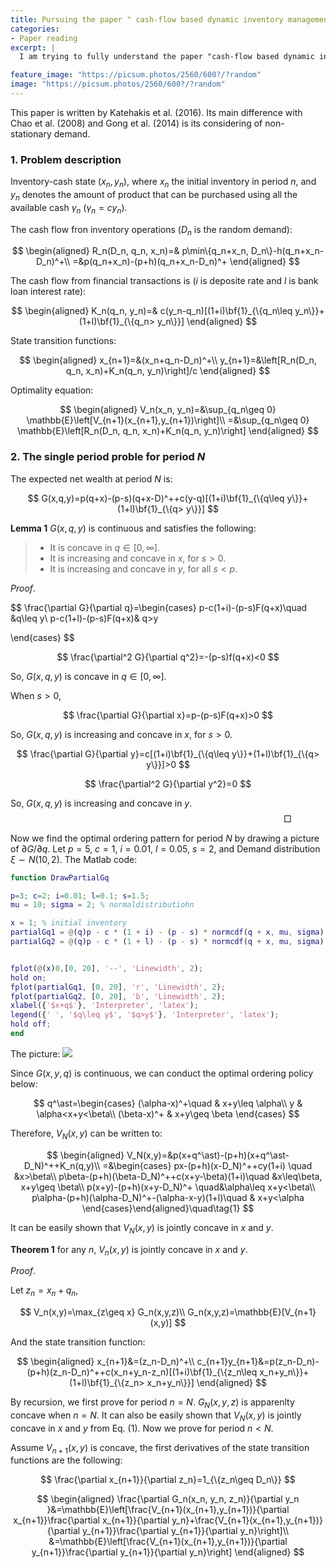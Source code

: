 ```yaml
---
title: Pursuing the paper " cash-flow based dynamic inventory management"
categories:
- Paper reading
excerpt: |
  I am trying to fully understand the paper "cash-flow based dynamic inventory management"

feature_image: "https://picsum.photos/2560/600?/?random"
image: "https://picsum.photos/2560/600?/?random"
---
```


This paper is written by Katehakis et al. (2016). Its main difference with Chao et al. (2008) and Gong et al. (2014) is its considering of non-stationary demand.

### 1. Problem description
Inventory-cash state $(x_n, y_n)$, where $x_n$ the initial inventory in period $n$, and $y_n$ denotes the amount of product that can be purchased using all the available cash $\gamma_n$ ($\gamma_n=cy_n$).

The cash flow fron inventory operations ($D_n$ is the random demand):

$$
\begin{aligned}
R_n(D_n, q_n, x_n)=& p\min\{q_n+x_n, D_n\}-h(q_n+x_n-D_n)^+\\
=&p(q_n+x_n)-(p+h)(q_n+x_n-D_n)^+
\end{aligned}
$$

The cash flow from financial transactions is ($i$ is deposite rate and $l$ is bank loan interest rate):

$$
\begin{aligned}
K_n(q_n, y_n)=& c(y_n-q_n)[(1+i)\bf{1}_{\{q_n\leq y_n\}}+(1+l)\bf{1}_{\{q_n> y_n\}}]
\end{aligned}
$$

State transition functions:

$$
\begin{aligned}
x_{n+1}=&(x_n+q_n-D_n)^+\\
y_{n+1}=&\left[R_n(D_n, q_n, x_n)+K_n(q_n, y_n)\right]/c
\end{aligned}
$$

Optimality equation:

$$
\begin{aligned}
V_n(x_n, y_n)=&\sup_{q_n\geq 0} \mathbb{E}\left[V_{n+1}(x_{n+1},y_{n+1})\right]\\
=&\sup_{q_n\geq 0} \mathbb{E}\left[R_n(D_n, q_n, x_n)+K_n(q_n, y_n)\right]
\end{aligned}
$$

### 2. The single period proble for period $N$

The expected net wealth at period $N$ is:

$$
G(x,q,y)=p(q+x)-(p-s)(q+x-D)^++c(y-q)[(1+i)\bf{1}_{\{q\leq y\}}+(1+l)\bf{1}_{\{q> y\}}]
$$

**Lemma 1** $G(x,q,y)$ is continuous and satisfies the following:
>* It is concave in $q\in [0, \infty]$.
>* It is increasing and concave in $x$, for $s>0$.
>* It is increasing and concave in $y$, for all $s<p$.

$\textit{Proof}.$

$$
\frac{\partial G}{\partial q}=\begin{cases}
p-c(1+i)-(p-s)F(q+x)\quad &q\leq y\\
p-c(1+l)-(p-s)F(q+x)& q>y

\end{cases}
$$

$$
\frac{\partial^2 G}{\partial q^2}=-(p-s)f(q+x)<0
$$

So, $G(x,q,y)$ is concave in $q\in [0,\infty]$.

When $s>0$,

$$
\frac{\partial G}{\partial x}=p-(p-s)F(q+x)>0
$$

So, $G(x,q,y)$ is increasing and concave in $x$, for $s>0$.

$$
\frac{\partial G}{\partial y}=c[(1+i)\bf{1}_{\{q\leq y\}}+(1+l)\bf{1}_{\{q> y\}}]>0
$$

$$
\frac{\partial^2 G}{\partial y^2}=0
$$

So, $G(x,q,y)$ is increasing and concave in $y$.
$$\hspace{300pt}\Box$$

Now we find the optimal ordering pattern for period $N$ by drawing a picture of $\partial G/\partial q$. Let $p=5$, $c=1$, $i=0.01$, $l=0.05$, $s=2$, and Demand distribution $\xi\sim N(10,2)$. The Matlab code:

```matlab
function DrawPartialGq

p=3; c=2; i=0.01; l=0.1; s=1.5;
mu = 10; sigma = 2; % normaldistributiohn

x = 1; % initial inventory
partialGq1 = @(q)p - c * (1 + i) - (p - s) * normcdf(q + x, mu, sigma);
partialGq2 = @(q)p - c * (1 + l) - (p - s) * normcdf(q + x, mu, sigma);


fplot(@(x)0,[0, 20], '--', 'Linewidth', 2);
hold on;
fplot(partialGq1, [0, 20], 'r', 'Linewidth', 2);
fplot(partialGq2, [0, 20], 'b', 'Linewidth', 2);
xlabel({'$x+q$'}, 'Interpreter', 'latex');
legend({' ', '$q\leq y$', '$q>y$'}, 'Interpreter', 'latex');
hold off;
end
```

The picture:
![](https://raw.githubusercontent.com/RobinChen121/robinchen121.github.io/master/_posts/pics/partialGq.png)

Since $G(x,y,q)$ is continuous, we can conduct the optimal ordering policy below:

$$
q^\ast=\begin{cases}
(\alpha-x)^+\quad & x+y\leq \alpha\\
y & \alpha<x+y<\beta\\
(\beta-x)^+ & x+y\geq \beta
\end{cases}
$$

Therefore, $V_N(x,y)$ can be written to:

$$
\begin{aligned}
V_N(x,y)=&p(x+q^\ast)-(p+h)(x+q^\ast-D_N)^++K_n(q,y)\\
=&\begin{cases}
px-(p+h)(x-D_N)^++cy(1+i) \quad &x>\beta\\
p\beta-(p+h)(\beta-D_N)^++c(x+y-\beta)(1+i)\quad &x\leq\beta, x+y\geq \beta\\
p(x+y)-(p+h)(x+y-D_N)^+ \quad&\alpha\leq x+y<\beta\\
p\alpha-(p+h)(\alpha-D_N)^+-(\alpha-x-y)(1+l)\quad & x+y<\alpha
\end{cases}\end{aligned}\quad\tag{1}
$$

It can be easily shown that $V_N(x,y)$ is jointly concave in $x$ and $y$.

**Theorem 1** for any $n$, $V_n(x,y)$ is jointly concave in $x$ and $y$.

$\textit{Proof}.$

Let $z_n=x_n+q_n$,

$$
V_n(x,y)=\max_{z\geq x} G_n(x,y,z)\\
G_n(x,y,z)=\mathbb{E}[V_{n+1}(x,y)]
$$

And the state transition function:

$$
\begin{aligned}
x_{n+1}&=(z_n-D_n)^+\\
c_{n+1}y_{n+1}&=p(z_n-D_n)-(p+h)(z_n-D_n)^++c(x_n+y_n-z_n)[(1+i)\bf{1}_{\{z_n\leq x_n+y_n\}}+(1+l)\bf{1}_{\{z_n> x_n+y_n\}}]
\end{aligned}
$$

By recursion, we first prove for period $n=N$. $G_N(x,y,z)$ is apparenlty concave when $n=N$. It can also be easily shown that $V_N(x,y)$ is jointly concave in $x$ and $y$ from Eq. (1). Now we prove for period $n<N$.

Assume  $V_{n+1}(x,y)$ is concave, the first derivatives of the state transition functions are the following:

$$
\frac{\partial x_{n+1}}{\partial z_n}=1_{\{z_n\geq D_n\}}
$$

$$
\begin{aligned}
\frac{\partial G_n(x_n, y_n, z_n)}{\partial y_n }&=\mathbb{E}\left[\frac{V_{n+1}(x_{n+1},y_{n+1})}{\partial x_{n+1}}\frac{\partial x_{n+1}}{\partial y_n}+\frac{V_{n+1}(x_{n+1},y_{n+1})}{\partial y_{n+1}}\frac{\partial y_{n+1}}{\partial y_n}\right]\\
&=\mathbb{E}\left[\frac{V_{n+1}(x_{n+1},y_{n+1})}{\partial y_{n+1}}\frac{\partial y_{n+1}}{\partial y_n}\right]
\end{aligned}
$$
